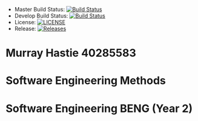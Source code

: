 - Master Build Status: [![Build Status](https://travis-ci.com/murrayhastie/sem.svg?branch=main)](https://travis-ci.com/murrayhastie/sem)
- Develop Build Status: [![Build Status](https://travis-ci.org/murrayhastie/sem.svg?branch=develop)](https://travis-ci.org/murrayhastie/sem)
- License: [![LICENSE](https://img.shields.io/github/license/murrayhastie/sem.svg?style=flat-square)](https://github.com/<github-username>/sem/blob/master/LICENSE)
- Release: [![Releases](https://img.shields.io/github/release/murrayhastie/sem/all.svg?style=flat-square)](https://github.com/<github-username>/sem/releases)

# Murray Hastie 40285583
# Software Engineering Methods
# Software Engineering BENG (Year 2)
